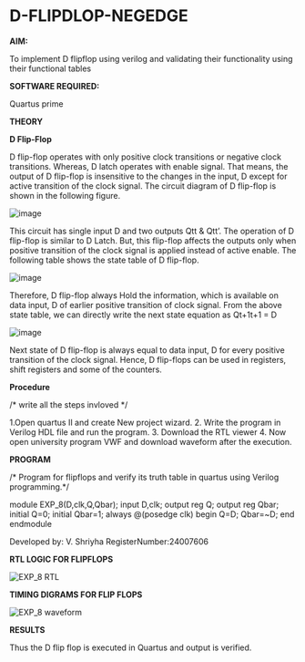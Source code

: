 # D-FLIPDLOP-NEGEDGE

**AIM:**

To implement  D flipflop using verilog and validating their functionality using their functional tables

**SOFTWARE REQUIRED:**

Quartus prime

**THEORY**

**D Flip-Flop**

D flip-flop operates with only positive clock transitions or negative clock transitions. Whereas, D latch operates with enable signal. That means, the output of D flip-flop is insensitive to the changes in the input, D except for active transition of the clock signal. The circuit diagram of D flip-flop is shown in the following figure.

![image](https://github.com/naavaneetha/D-FLIPDLOP-NEGEDGE/assets/154305477/48c81fe8-bc3f-40e7-95e2-519fc155ad51)

This circuit has single input D and two outputs Qtt & Qtt’. The operation of D flip-flop is similar to D Latch. But, this flip-flop affects the outputs only when positive transition of the clock signal is applied instead of active enable. The following table shows the state table of D flip-flop.

![image](https://github.com/naavaneetha/D-FLIPDLOP-NEGEDGE/assets/154305477/e5f3fda7-68ec-4a3a-a0a4-cf6f9cc4ab55)

Therefore, D flip-flop always Hold the information, which is available on data input, D of earlier positive transition of clock signal. From the above state table, we can directly write the next state equation as Qt+1t+1 = D

![image](https://github.com/naavaneetha/D-FLIPDLOP-NEGEDGE/assets/154305477/8592c0d8-2917-4142-91b9-d6c30dd891d2)

Next state of D flip-flop is always equal to data input, D for every positive transition of the clock signal. Hence, D flip-flops can be used in registers, shift registers and some of the counters.

**Procedure**

/* write all the steps invloved */

1.Open quartus II and create New project wizard. 2. Write the program in Verilog HDL
file and run the program. 3. Download the RTL viewer 4. Now open university program
VWF and download waveform after the execution.

**PROGRAM**

/* Program for flipflops and verify its truth table in quartus using Verilog programming.*/

module EXP_8(D,clk,Q,Qbar);
input D,clk;
output reg Q;
output reg Qbar;
initial Q=0;
initial Qbar=1;
always @(posedge clk)
begin
Q=D;
Qbar=~D;
end
endmodule

 Developed by: V. Shriyha
 RegisterNumber:24007606
 
**RTL LOGIC FOR FLIPFLOPS**

![EXP_8 RTL](https://github.com/user-attachments/assets/d1dcf184-6e4a-4534-8637-f109b5d12b2f)

**TIMING DIGRAMS FOR FLIP FLOPS**

![EXP_8 waveform](https://github.com/user-attachments/assets/778ed455-59f2-46da-a528-cd2849cc5f38)


**RESULTS**

Thus the D flip flop is executed in Quartus and output is verified.
